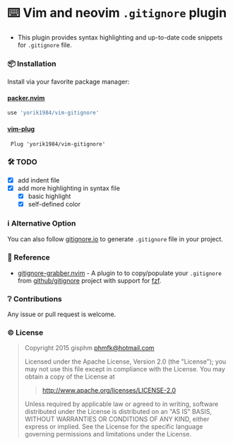 # ⌨️ Vim  and neovim `.gitignore` plugin


* This plugin provides syntax highlighting and up-to-date code snippets for `.gitignore` file.


### 📦 Installation

Install via your favorite package manager:

#### [packer.nvim](https://github.com/wbthomason/packer.nvim)

```lua
use 'yorik1984/vim-gitignore'
```

####  [vim-plug](https://github.com/junegunn/vim-plug)


```Vim
 Plug 'yorik1984/vim-gitignore'
```

### 🛠️ TODO

- [x] add indent file
- [x] add more highlighting in syntax file
    - [x] basic highlight
    - [x] self-defined color

### ℹ️ Alternative Option

You can also follow [gitignore.io][2] to generate `.gitignore` file in your project.

### 🔗 Reference

* [gitignore-grabber.nvim][3] - A plugin to to copy/populate your `.gitignore` from [github/gitignore](https://github.com/github/gitignore) project with support for [fzf](https://github.com/junegunn/fzf).

### ❔ Contributions

Any issue or pull request is welcome.

### ©️ License

> Copyright 2015 gisphm <phmfk@hotmail.com>
>
> Licensed under the Apache License, Version 2.0 (the "License");
> you may not use this file except in compliance with the License.
> You may obtain a copy of the License at
>
>> http://www.apache.org/licenses/LICENSE-2.0
>
> Unless required by applicable law or agreed to in writing, software
> distributed under the License is distributed on an "AS IS" BASIS,
> WITHOUT WARRANTIES OR CONDITIONS OF ANY KIND, either express or implied.
> See the License for the specific language governing permissions and
> limitations under the License.


[1]: https://github.com/junegunn/vim-plug
[2]: https://www.gitignore.io
[3]: https://github.com/antonk52/gitignore-grabber.nvim
